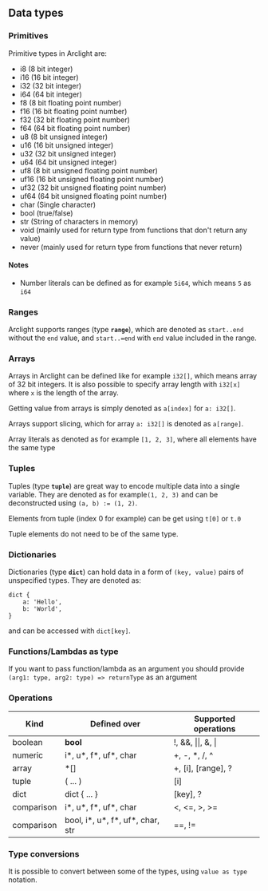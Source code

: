 ## Data types

### Primitives

Primitive types in Arclight are:

-   i8 (8 bit integer)
-   i16 (16 bit integer)
-   i32 (32 bit integer)
-   i64 (64 bit integer)
-   f8 (8 bit floating point number)
-   f16 (16 bit floating point number)
-   f32 (32 bit floating point number)
-   f64 (64 bit floating point number)
-   u8 (8 bit unsigned integer)
-   u16 (16 bit unsigned integer)
-   u32 (32 bit unsigned integer)
-   u64 (64 bit unsigned integer)
-   uf8 (8 bit unsigned floating point number)
-   uf16 (16 bit unsigned floating point number)
-   uf32 (32 bit unsigned floating point number)
-   uf64 (64 bit unsigned floating point number)
-   char (Single character)
-   bool (true/false)
-   str (String of characters in memory)
-   void (mainly used for return type from functions that don't return any value)
-   never (mainly used for return type from functions that never return)

#### Notes

-   Number literals can be defined as for example `5i64`, which means `5` as `i64`

### Ranges

Arclight supports ranges (type **`range`**), which are denoted as `start..end` without the `end` value, and `start..=end` with `end` value included in the range.

### Arrays

Arrays in Arclight can be defined like for example `i32[]`, which means array of
32 bit integers. It is also possible to specify array length with `i32[x]` where `x` is the length of the array.

Getting value from arrays is simply denoted as `a[index]` for `a: i32[]`.

Arrays support slicing, which for array `a: i32[]` is denoted as
`a[range]`.

Array literals as denoted as for example `[1, 2, 3]`, where all elements have the same type

### Tuples

Tuples (type **`tuple`**) are great way to encode multiple data into a single
variable. They are denoted as for example`(1, 2, 3)` and can be deconstructed using `(a, b) := (1, 2)`.

Elements from tuple (index 0 for example) can be get using `t[0]` or `t.0`

Tuple elements do not need to be of the same type.

### Dictionaries

Dictionaries (type **`dict`**) can hold data in a form of `(key, value)` pairs of unspecified types. They are denoted as:

```
dict {
    a: 'Hello',
    b: 'World',
}
```

and can be accessed with `dict[key]`.

### Functions/Lambdas as type

If you want to pass function/lambda as an argument you should provide `(arg1: type, arg2: type) => returnType` as an argument

### Operations

| Kind       | Defined over                     | Supported operations |
| ---------- | -------------------------------- | -------------------- |
| boolean    | **bool**                         | !, &&, \|\|, &, \|   |
| numeric    | i*, u*, f*, uf*, char            | +, -, \*, /, ^       |
| array      | \*[]                             | +, [i], [range], ?   |
| tuple      | ( ... )                          | [i]                  |
| dict       | dict { ... }                     | [key], ?             |
| comparison | i*, u*, f*, uf*, char            | <, <=, >, >=         |
| comparison | bool, i*, u*, f*, uf*, char, str | ==, !=               |

### Type conversions

It is possible to convert between some of the types, using `value as type` notation.
